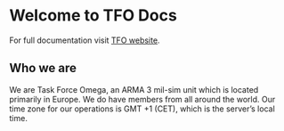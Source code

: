 # Welcome to TFO Docs

For full documentation visit [TFO website](https://taskforceomega.eu).

## Who we are

We are Task Force Omega, an ARMA 3 mil-sim unit which is located primarily in Europe. We do have members from all around the world. Our time zone for our operations is GMT +1 (CET), which is the server’s local time.
